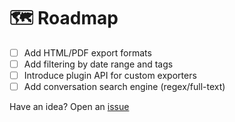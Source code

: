# 🗺️ Roadmap

* [ ] Add HTML/PDF export formats
* [ ] Add filtering by date range and tags
* [ ] Introduce plugin API for custom exporters
* [ ] Add conversation search engine (regex/full-text)

Have an idea? Open an [issue](https://github.com/Zigr/gptctl/issues)
